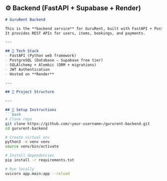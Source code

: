 ## ⚙️ **Backend (FastAPI + Supabase + Render)**

```markdown
# GuruRent Backend

This is the **backend service** for GuruRent, built with FastAPI + PostgreSQL.  
It provides REST APIs for users, items, bookings, and payments.

---

## 🚀 Tech Stack
- FastAPI (Python web framework)
- PostgreSQL (Database – Supabase free tier)
- SQLAlchemy + Alembic (ORM + migrations)
- JWT Authentication
- Hosted on **Render**

---

## 📂 Project Structure

---

## 🔧 Setup Instructions
```bash
# Clone repo
git clone https://github.com/<your-username>/gururent-backend.git
cd gururent-backend

# Create virtual env
python3 -m venv venv
source venv/bin/activate

# Install dependencies
pip install -r requirements.txt

# Run locally
uvicorn app.main:app --reload



